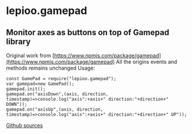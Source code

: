 # lepioo.gamepad

## Monitor axes as buttons on top of Gamepad library

Original work from [https://www.npmjs.com/package/gamepad](https://www.npmjs.com/package/gamepad)
All the origins events and methods remains unchanged
Usage:
```
const GamePad = require("lepioo.gamepad");
var gamepad=new GamePad();
gamepad.init();
gamepad.on("axisDown",(axis, direction, timestamp)=>console.log("axis":+axis+" direction:"+direction+" DOWN"));
gamepad.on("axisUp",(axis, direction, timestamp)=>console.log("axis":+axis+" direction:"+direction+" UP"));
```
[Github sources](https://github.com/lePioo/lepioo.gamepad)
